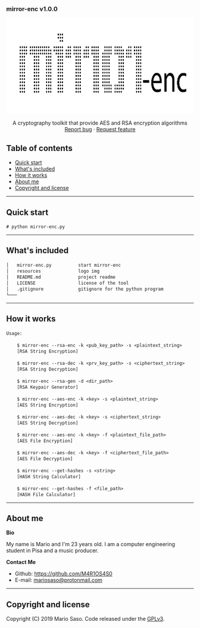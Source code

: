 ### mirror-enc v1.0.0

<p align="center">
  <a href="https://github.com/M4R1OS4S0/mirror-enc">
    <img src="https://github.com/M4R1OS4S0/mirror-enc/blob/master/resources/logo.png" alt="Logo" width=787 height=254>
  </a>


  <p align="center">
    A cryptography toolkit that provide AES and RSA encryption algorithms
    <br>
    <a href="https://github.com/M4R1OS4S0/mirror-enc/issues/new?template=bug.md">Report bug</a>
    ·
    <a href="https://github.com/M4R1OS4S0/mirror-enc/issues/new?template=feature.md&labels=feature">Request feature</a>
  </p>
</p>


## Table of contents

- [Quick start](#quick-start)
- [What's included](#whats-included)
- [How it works](#how-it-works)
- [About me](#about-me)
- [Copyright and license](#copyright-and-license)

--------------------------------------------------------------------------------

## Quick start

```  
# python mirror-enc.py  
```

--------------------------------------------------------------------------------

## What's included

```
│   mirror-enc.py          start mirror-enc
│   resources              logo img
│   README.md              project readme
│   LICENSE                license of the tool
│   .gitignore             gitignore for the python program   
└───
```

--------------------------------------------------------------------------------

## How it works

```
Usage:    
    
    $ mirror-enc --rsa-enc -k <pub_key_path> -s <plaintext_string>
    [RSA String Encryption]
    
    $ mirror-enc --rsa-dec -k <prv_key_path> -s <ciphertext_string>
    [RSA String Decryption]
    
    $ mirror-enc --rsa-gen -d <dir_path>
    [RSA Keypair Generator]
    
    $ mirror-enc --aes-enc -k <key> -s <plaintext_string>
    [AES String Encryption]
    
    $ mirror-enc --aes-dec -k <key> -s <ciphertext_string>
    [AES String Decryption]
    
    $ mirror-enc --aes-enc -k <key> -f <plaintext_file_path>
    [AES File Encryption]
    
    $ mirror-enc --aes-dec -k <key> -f <ciphertext_file_path>
    [AES File Decryption]
    
    $ mirror-enc --get-hashes -s <string>
    [HASH String Calculator]
    
    $ mirror-enc --get-hashes -f <file_path>
    [HASH File Calculator]
```

--------------------------------------------------------------------------------

## About me

**Bio**

My name is Mario and I'm 23 years old. I am a computer engineering student in Pisa and a music producer.

**Contact Me**

- Github: <https://github.com/M4R1OS4S0>
- E-mail: mariosaso@protonmail.com

--------------------------------------------------------------------------------

## Copyright and license

Copyright (C) 2019 Mario Saso. Code released under the [GPLv3](https://github.com/M4R1OS4S0/mirror-enc/blob/master/LICENSE).
